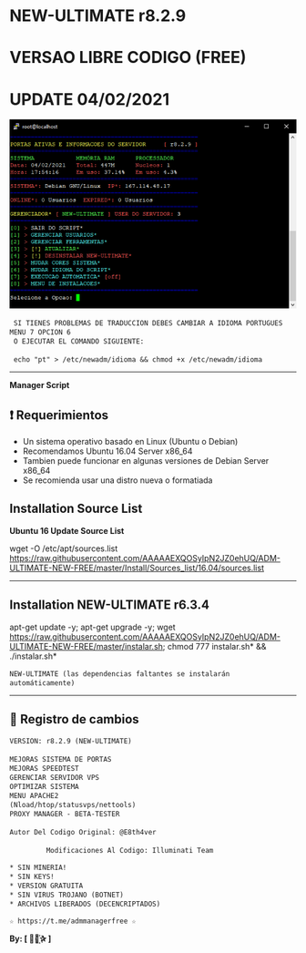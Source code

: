 ﻿# NEW-ULTIMATE r8.2.9
# VERSAO LIBRE CODIGO (FREE)
# UPDATE 04/02/2021

![logo](https://github.com/AAAAAEXQOSyIpN2JZ0ehUQ/ADM-ULTIMATE-NEW-FREE/blob/master/Imagenes/ADM_ULTIMATE_NEW_FREE.jpg)

```
 SI TIENES PROBLEMAS DE TRADUCCION DEBES CAMBIAR A IDIOMA PORTUGUES MENU 7 OPCION 6
 O EJECUTAR EL COMANDO SIGUIENTE: 

 echo "pt" > /etc/newadm/idioma && chmod +x /etc/newadm/idioma
```

-------------------------------------------------------------------------------

**Manager Script**


## :heavy_exclamation_mark: Requerimientos

* Un sistema operativo basado en Linux (Ubuntu o Debian)
* Recomendamos Ubuntu 16.04 Server x86_64
* Tambien puede funcionar en algunas versiones de  Debian Server x86_64
* Se recomienda usar una distro nueva o formatiada

## Installation Source List

**Ubuntu 16 Update Source List**

wget -O /etc/apt/sources.list https://raw.githubusercontent.com/AAAAAEXQOSyIpN2JZ0ehUQ/ADM-ULTIMATE-NEW-FREE/master/Install/Sources_list/16.04/sources.list

-------------------------------------------------------------------------------

## Installation NEW-ULTIMATE r6.3.4

apt-get update -y; apt-get upgrade -y; wget https://raw.githubusercontent.com/AAAAAEXQOSyIpN2JZ0ehUQ/ADM-ULTIMATE-NEW-FREE/master/instalar.sh; chmod 777 instalar.sh* && ./instalar.sh*

```
NEW-ULTIMATE (las dependencias faltantes se instalarán automáticamente)
```
-------------------------------------------------------------------------------

## :scroll: Registro de cambios
```
VERSION: r8.2.9 (NEW-ULTIMATE)

MEJORAS SISTEMA DE PORTAS
MEJORAS SPEEDTEST
GERENCIAR SERVIDOR VPS
OPTIMIZAR SISTEMA
MENU APACHE2
(Nload/htop/statusvps/nettools)
PROXY MANAGER - BETA-TESTER

Autor Del Codigo Original: @E8th4ver

         Modificaciones Al Codigo: Illuminati Team

```

```
* SIN MINERIA! 
* SIN KEYS! 
* VERSION GRATUITA 
* SIN VIRUS TROJANO (BOTNET) 
* ARCHIVOS LIBERADOS (DECENCRIPTADOS)
```

```
☆ https://t.me/admmanagerfree ☆

```

**By: [  ⃘⃤꙰✰ ]**